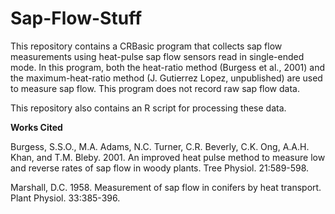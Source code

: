 # Sap-Flow-Stuff

This repository contains a CRBasic program that collects sap flow measurements using heat-pulse sap flow sensors read in single-ended mode. In this program, both the heat-ratio method (Burgess et al., 2001) and the maximum-heat-ratio method (J. Gutierrez Lopez, unpublished) are used to measure sap flow. This program does not record raw sap flow data.

This repository also contains an R script for processing these data.

<b>Works Cited</b>

Burgess, S.S.O., M.A. Adams, N.C. Turner, C.R. Beverly, C.K. Ong, A.A.H. Khan, and T.M. Bleby. 2001. An improved heat pulse method to measure low and reverse rates of sap flow in woody plants. Tree Physiol. 21:589-598.

Marshall, D.C. 1958. Measurement of sap flow in conifers by heat transport. Plant Physiol. 33:385-396.
